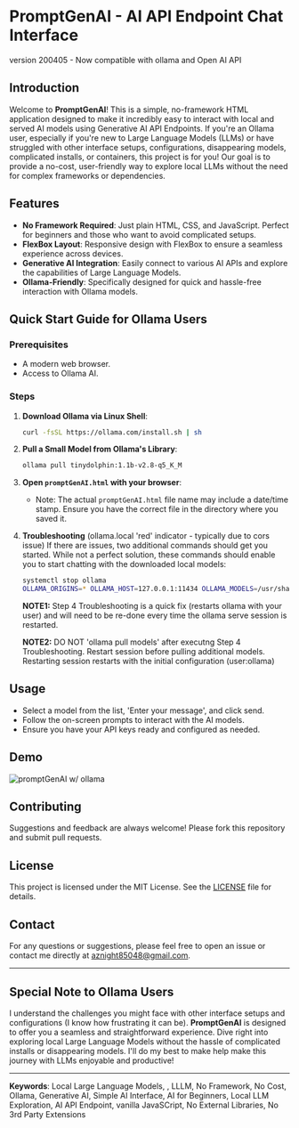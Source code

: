 # PromptGenAI - AI API Endpoint Chat Interface
version 200405 - Now compatible with ollama and Open AI API

## Introduction
Welcome to **PromptGenAI**! This is a simple, no-framework HTML application designed to make it incredibly easy to interact with local and served AI models using Generative AI API Endpoints. If you're an Ollama user, especially if you're new to Large Language Models (LLMs) or have struggled with other interface setups, configurations, disappearing models, complicated installs, or containers, this project is for you! Our goal is to provide a no-cost, user-friendly way to explore local LLMs without the need for complex frameworks or dependencies.

## Features
- **No Framework Required**: Just plain HTML, CSS, and JavaScript. Perfect for beginners and those who want to avoid complicated setups.
- **FlexBox Layout**: Responsive design with FlexBox to ensure a seamless experience across devices.
- **Generative AI Integration**: Easily connect to various AI APIs and explore the capabilities of Large Language Models.
- **Ollama-Friendly**: Specifically designed for quick and hassle-free interaction with Ollama models.

## Quick Start Guide for Ollama Users

### Prerequisites
- A modern web browser.
- Access to Ollama AI.

### Steps
1. **Download Ollama via Linux Shell**:
    ```sh
    curl -fsSL https://ollama.com/install.sh | sh
    ```

2. **Pull a Small Model from Ollama's Library**:
    ```sh
    ollama pull tinydolphin:1.1b-v2.8-q5_K_M
    ```

3. **Open `promptGenAI.html` with your browser**:
   - Note: The actual `promptGenAI.html` file name may include a date/time stamp. Ensure you have the correct file in the directory where you saved it.

4. **Troubleshooting** (ollama.local 'red' indicator - typically due to cors issue)
   If there are issues, two additional commands should get you started. While not a perfect solution, these commands should enable you to start chatting with the downloaded local models:
    ```sh
    systemctl stop ollama
    OLLAMA_ORIGINS=* OLLAMA_HOST=127.0.0.1:11434 OLLAMA_MODELS=/usr/share/ollama/.ollama/models ollama serve
    ```
   **NOTE1:** Step 4 Troubleshooting is a quick fix (restarts ollama with your user) and
              will need to be re-done every time the ollama serve session is restarted.
   
   **NOTE2:** DO NOT 'ollama pull models' after executng Step 4 Troubleshooting.
              Restart session before pulling additional models.
              Restarting session restarts with the initial configuration (user:ollama)
   
## Usage
- Select a model from the list, 'Enter your message', and click send.
- Follow the on-screen prompts to interact with the AI models.
- Ensure you have your API keys ready and configured as needed.

## Demo
![promptGenAI w/ ollama](promptGenAI-ollama-localLLM.jpg)

## Contributing
Suggestions and feedback are always welcome! Please fork this repository and submit pull requests.

## License
This project is licensed under the MIT License. See the [LICENSE](LICENSE) file for details.

## Contact
For any questions or suggestions, please feel free to open an issue or contact me directly at [aznight85048@gmail.com](mailto:aznight85048@gmail.com).

---

## Special Note to Ollama Users
I understand the challenges you might face with other interface setups and configurations (I know how frustrating it can be). **PromptGenAI** is designed to offer you a seamless and straightforward experience. Dive right into exploring local Large Language Models without the hassle of complicated installs or disappearing models. I'll do my best to make help make this journey with LLMs enjoyable and productive!

---

**Keywords**: Local Large Language Models, , LLLM, No Framework, No Cost, Ollama, Generative AI, Simple AI Interface, AI for Beginners, Local LLM Exploration, AI API Endpoint, vanilla JavaSCript, No External Libraries, No 3rd Party Extensions
